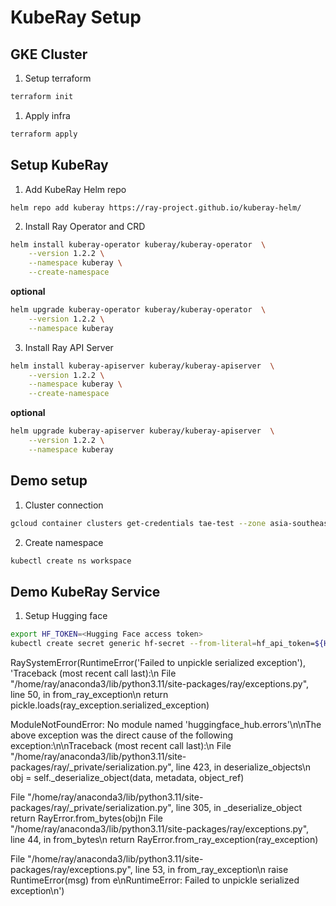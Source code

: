 # KubeRay Setup

## GKE Cluster
1. Setup terraform
```bash
terraform init
```

1. Apply infra
```bash
terraform apply
```

## Setup KubeRay
1. Add KubeRay Helm repo
```
helm repo add kuberay https://ray-project.github.io/kuberay-helm/
```

2. Install Ray Operator and CRD
```bash
helm install kuberay-operator kuberay/kuberay-operator  \
    --version 1.2.2 \
    --namespace kuberay \
    --create-namespace
```
**optional**
```bash
helm upgrade kuberay-operator kuberay/kuberay-operator  \
    --version 1.2.2 \
    --namespace kuberay 
```

3. Install Ray API Server
```bash
helm install kuberay-apiserver kuberay/kuberay-apiserver  \
    --version 1.2.2 \
    --namespace kuberay \
    --create-namespace
```
**optional**
```bash
helm upgrade kuberay-apiserver kuberay/kuberay-apiserver  \
    --version 1.2.2 \
    --namespace kuberay 
```
## Demo setup
1. Cluster connection
```bash
gcloud container clusters get-credentials tae-test --zone asia-southeast1-c --project rtae-lab
```

2. Create namespace
```bash
kubectl create ns workspace
```

## Demo KubeRay Service
1. Setup Hugging face
```bash
export HF_TOKEN=<Hugging Face access token>
kubectl create secret generic hf-secret --from-literal=hf_api_token=${HF_TOKEN} --dry-run=client -n workspace -o yaml | kubectl apply -f -
```

RaySystemError(RuntimeError('Failed to unpickle serialized exception'), 'Traceback (most recent call last):\n  File "/home/ray/anaconda3/lib/python3.11/site-packages/ray/exceptions.py", line 50, in from_ray_exception\n    return pickle.loads(ray_exception.serialized_exception)

ModuleNotFoundError: No module named \'huggingface_hub.errors\'\n\nThe above exception was the direct cause of the following exception:\n\nTraceback (most recent call last):\n  File "/home/ray/anaconda3/lib/python3.11/site-packages/ray/_private/serialization.py", line 423, in deserialize_objects\n    obj = self._deserialize_object(data, metadata, object_ref)

File "/home/ray/anaconda3/lib/python3.11/site-packages/ray/_private/serialization.py", line 305, in _deserialize_object
return RayError.from_bytes(obj)n  File "/home/ray/anaconda3/lib/python3.11/site-packages/ray/exceptions.py", line 44, in from_bytes\n    return RayError.from_ray_exception(ray_exception)

File "/home/ray/anaconda3/lib/python3.11/site-packages/ray/exceptions.py", line 53, in from_ray_exception\n    raise RuntimeError(msg) from e\nRuntimeError: Failed to unpickle serialized exception\n')